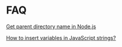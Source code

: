 # FAQ

 [Get parent directory name in Node.js](https://stackoverflow.com/questions/42956127/get-parent-directory-name-in-node-js) 

 [How to insert variables in JavaScript strings?](https://stackoverflow.com/questions/19105009/how-to-insert-variables-in-javascript-strings) 